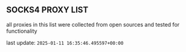 ## SOCKS4 PROXY LIST

all proxies in this list were collected from open sources and tested for functionality

last update: `2025-01-11 16:35:46.495597+00:00`